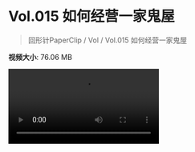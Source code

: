 # Vol.015 如何经营一家鬼屋

> 回形针PaperClip / Vol / Vol.015 如何经营一家鬼屋

**视频大小**: 76.06 MB

<div class="video"><video src="https://file.hsyhx.top/archive/PaperClip/Vol/015.mp4" controls preload>🤔 您的浏览器不支持 video 标签</video></div>